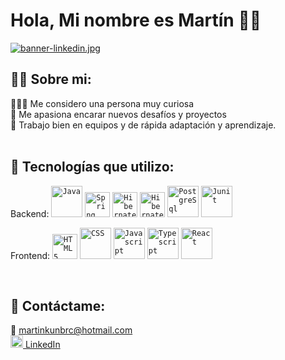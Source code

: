# Hola, Mi nombre es Martín 👋🏻
[![banner-linkedin.jpg](https://i.postimg.cc/GpKZVS6k/banner-linkedin.jpg)](https://postimg.cc/NyyJrbsM)

## 🙎‍♂️ Sobre mi:

👨🏻‍💻  Me considero una persona muy curiosa<br />
🚀  Me apasiona encarar nuevos desafíos y proyectos <br />
🌱  Trabajo bien en equipos y de rápida adaptación y aprendizaje.
<br />
<br />

## 🧰 Tecnologías que utilizo:

Backend: 
<code><img height="50" src="https://cdn.iconscout.com/icon/free/png-256/java-60-1174953.png" alt="Java"/></code>
<code><img height="40" src="https://user-images.githubusercontent.com/25181517/117201470-f6d56780-adec-11eb-8f7c-e70e376cfd07.png" alt="Spring"/></code>
<code><img height="40" src="https://user-images.githubusercontent.com/25181517/117207493-49665200-adf4-11eb-808e-a9c0fcc2a0a0.png" alt="Hibernate"/></code>
<code><img height="40" src="https://user-images.githubusercontent.com/25181517/183896128-ec99105a-ec1a-4d85-b08b-1aa1620b2046.png" alt="Hibernate"/></code>
<code><img height="50" src="https://www.vectorlogo.zone/logos/postgresql/postgresql-vertical.svg" alt="PostgreSql"/></code>
<code><img height="50" src="https://user-images.githubusercontent.com/25181517/117533873-484d4480-afef-11eb-9fad-67c8605e3592.png" alt="Junit"/></code>

Frontend: 
<code><img height="40" src="https://www.vectorlogo.zone/logos/w3_html5/w3_html5-icon.svg" alt="HTML5"/></code>
<code><img height="50" src="https://www.vectorlogo.zone/logos/w3_css/w3_css-official.svg" alt="CSS"/></code>
<code><img height="50" src="https://upload.vectorlogo.zone/logos/javascript/images/239ec8a4-163e-4792-83b6-3f6d96911757.svg" alt="Javascript"/></code>
<code><img height="50" src="https://www.vectorlogo.zone/logos/typescriptlang/typescriptlang-icon.svg" alt="Typescript"/></code>
<code><img height="50" src="https://cdn.iconscout.com/icon/free/png-256/react-3-1175109.png" alt="React"/></code>

<br />

## 📡 Contáctame:

📩 martinkunbrc@hotmail.com<br /> 
<img src="https://www.pngitem.com/pimgs/m/49-493587_linkedin-png-icon-linked-in-logo-vector-white.png" width="20px"><a href="https://www.linkedin.com/in/mart%C3%ADn-kun-b13620209/"> LinkedIn</a>

